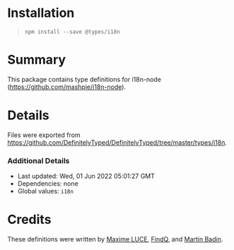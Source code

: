 # Installation
> `npm install --save @types/i18n`

# Summary
This package contains type definitions for i18n-node (https://github.com/mashpie/i18n-node).

# Details
Files were exported from https://github.com/DefinitelyTyped/DefinitelyTyped/tree/master/types/i18n.

### Additional Details
 * Last updated: Wed, 01 Jun 2022 05:01:27 GMT
 * Dependencies: none
 * Global values: `i18n`

# Credits
These definitions were written by [Maxime LUCE](https://github.com/SomaticIT), [FindQ](https://github.com/FindQ), and [Martin Badin](https://github.com/martin-badin).
